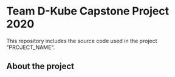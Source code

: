 # Team D-Kube Capstone Project 2020

This repository includes the source code used in the project  
"PROJECT_NAME".

## About the project
